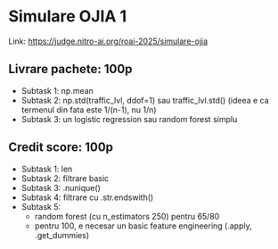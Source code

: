 # Simulare OJIA 1

Link: https://judge.nitro-ai.org/roai-2025/simulare-ojia

## Livrare pachete: 100p

- Subtask 1: np.mean
- Subtask 2: np.std(traffic_lvl, ddof=1) sau traffic_lvl.std() (ideea e ca termenul din fata este 1/(n-1), nu 1/n)
- Subtask 3: un logistic regression sau random forest simplu

## Credit score: 100p

- Subtask 1: len
- Subtask 2: filtrare basic
- Subtask 3: .nunique()
- Subtask 4: filtrare cu .str.endswith()
- Subtask 5:
  - random forest (cu n_estimators 250) pentru 65/80
  - pentru 100, e necesar un basic feature engineering (.apply, .get_dummies)
